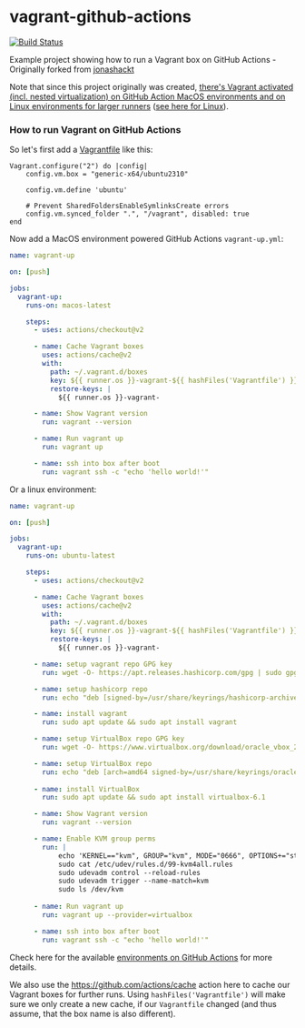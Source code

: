 # vagrant-github-actions
[![Build Status](https://github.com/cjcshadowsan/vagrant-github-actions/workflows/vagrant-up/badge.svg)](https://github.com/jonashackt/vagrant-github-actions/actions)

Example project showing how to run a Vagrant box on GitHub Actions - Originally forked from [jonashackt](https://github.com/jonashackt/vagrant-github-actions)

Note that since this project originally was created, [there's Vagrant activated (incl. nested virtualization) on GitHub Action MacOS environments and on Linux environments for larger runners](https://github.com/actions/virtual-environments/issues/433) ([see here for Linux](https://github.com/actions/virtual-environments/issues/183)).

### How to run Vagrant on GitHub Actions

So let's first add a [Vagrantfile](Vagrantfile) like this:

```
Vagrant.configure("2") do |config|
    config.vm.box = "generic-x64/ubuntu2310"

    config.vm.define 'ubuntu'

    # Prevent SharedFoldersEnableSymlinksCreate errors
    config.vm.synced_folder ".", "/vagrant", disabled: true
end
```

Now add a MacOS environment powered GitHub Actions `vagrant-up.yml`:

```yaml
name: vagrant-up

on: [push]

jobs:
  vagrant-up:
    runs-on: macos-latest

    steps:
      - uses: actions/checkout@v2

      - name: Cache Vagrant boxes
        uses: actions/cache@v2
        with:
          path: ~/.vagrant.d/boxes
          key: ${{ runner.os }}-vagrant-${{ hashFiles('Vagrantfile') }}
          restore-keys: |
            ${{ runner.os }}-vagrant-

      - name: Show Vagrant version
        run: vagrant --version

      - name: Run vagrant up
        run: vagrant up

      - name: ssh into box after boot
        run: vagrant ssh -c "echo 'hello world!'"

```

Or a linux environment:

```yaml
name: vagrant-up

on: [push]

jobs:
  vagrant-up:
    runs-on: ubuntu-latest

    steps:
      - uses: actions/checkout@v2

      - name: Cache Vagrant boxes
        uses: actions/cache@v2
        with:
          path: ~/.vagrant.d/boxes
          key: ${{ runner.os }}-vagrant-${{ hashFiles('Vagrantfile') }}
          restore-keys: |
            ${{ runner.os }}-vagrant-

      - name: setup vagrant repo GPG key
        run: wget -O- https://apt.releases.hashicorp.com/gpg | sudo gpg --dearmor -o /usr/share/keyrings/hashicorp-archive-keyring.gpg

      - name: setup hashicorp repo
        run: echo "deb [signed-by=/usr/share/keyrings/hashicorp-archive-keyring.gpg] https://apt.releases.hashicorp.com $(lsb_release -cs) main" | sudo tee /etc/apt/sources.list.d/hashicorp.list

      - name: install vagrant
        run: sudo apt update && sudo apt install vagrant

      - name: setup VirtualBox repo GPG key
        run: wget -O- https://www.virtualbox.org/download/oracle_vbox_2016.asc | sudo gpg --dearmor --yes --output /usr/share/keyrings/oracle-virtualbox-2016.gpg

      - name: setup VirtualBox repo
        run: echo "deb [arch=amd64 signed-by=/usr/share/keyrings/oracle-virtualbox-2016.gpg] http://download.virtualbox.org/virtualbox/debian $(. /etc/os-release && echo "$VERSION_CODENAME") contrib" | sudo tee /etc/apt/sources.list.d/virtualbox.list
        
      - name: install VirtualBox
        run: sudo apt update && sudo apt install virtualbox-6.1

      - name: Show Vagrant version
        run: vagrant --version

      - name: Enable KVM group perms
        run: |
            echo 'KERNEL=="kvm", GROUP="kvm", MODE="0666", OPTIONS+="static_node=kvm"' | sudo tee /etc/udev/rules.d/99-kvm4all.rules
            sudo cat /etc/udev/rules.d/99-kvm4all.rules
            sudo udevadm control --reload-rules
            sudo udevadm trigger --name-match=kvm
            sudo ls /dev/kvm
      
      - name: Run vagrant up
        run: vagrant up --provider=virtualbox

      - name: ssh into box after boot
        run: vagrant ssh -c "echo 'hello world!'"
```

Check here for the available [environments on GitHub Actions](https://github.com/actions/virtual-environments) for more details.

We also use the https://github.com/actions/cache action here to cache our Vagrant boxes for further runs. Using `hashFiles('Vagrantfile')` will make sure we only create a new cache, if our `Vagrantfile` changed (and thus assume, that the box name is also different).

